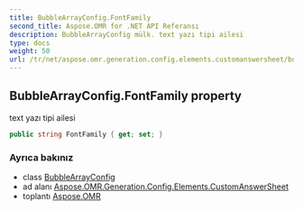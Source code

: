 ```yaml
---
title: BubbleArrayConfig.FontFamily
second_title: Aspose.OMR for .NET API Referansı
description: BubbleArrayConfig mülk. text yazı tipi ailesi
type: docs
weight: 50
url: /tr/net/aspose.omr.generation.config.elements.customanswersheet/bubblearrayconfig/fontfamily/
---
```

## BubbleArrayConfig.FontFamily property

text yazı tipi ailesi

```csharp
public string FontFamily { get; set; }
```

### Ayrıca bakınız

* class [BubbleArrayConfig](../)
* ad alanı [Aspose.OMR.Generation.Config.Elements.CustomAnswerSheet](../../bubblearrayconfig/)
* toplantı [Aspose.OMR](../../../)



